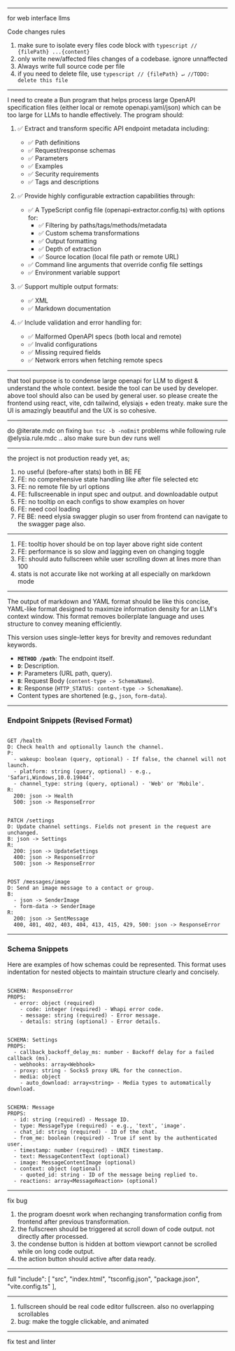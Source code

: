 
-------------------------------------

for web interface llms

Code changes rules 

1. make sure to isolate every files code block with ```typescript // {filePath} ...{content} ```
2. only write new/affected files changes of a codebase. ignore unnaffected
3. Always write full source code per file
4. if you need to delete file, use ```typescript // {filePath} ↵ //TODO: delete this file ```

------------------------------------

I need to create a Bun program that helps process large OpenAPI specification files (either local or remote openapi.yaml/json) which can be too large for LLMs to handle effectively. The program should:

1. ✅ Extract and transform specific API endpoint metadata including:
   - ✅ Path definitions
   - ✅ Request/response schemas
   - ✅ Parameters
   - ✅ Examples
   - ✅ Security requirements
   - ✅ Tags and descriptions

2. ✅ Provide highly configurable extraction capabilities through:
   - ✅ A TypeScript config file (openapi-extractor.config.ts) with options for:
     * ✅ Filtering by paths/tags/methods/metadata
     * ✅ Custom schema transformations
     * ✅ Output formatting
     * ✅ Depth of extraction
     * ✅ Source location (local file path or remote URL)
   - ✅ Command line arguments that override config file settings
   - ✅ Environment variable support

3. ✅ Support multiple output formats:
   - ✅ XML
   - ✅ Markdown documentation

4. ✅ Include validation and error handling for:
   - ✅ Malformed OpenAPI specs (both local and remote)
   - ✅ Invalid configurations
   - ✅ Missing required fields
   - ✅ Network errors when fetching remote specs



--------------------------------

that tool purpose is to condense large openapi for LLM to digest & understand the whole context. beside the tool can be used by developer. above tool should also can be used by general user. so please create the frontend using react, vite, cdn tailwind, elysiajs + eden treaty. make sure the UI is amazingly beautiful and the UX is so cohesive.

--------------------------------

do @iterate.mdc on fixing `bun tsc -b -noEmit` problems while following rule @elysia.rule.mdc  .. also make sure bun dev runs well

-------------------------------

the project is not production ready yet, as;

1. no useful (before-after stats) both in BE FE
2. FE: no comprehensive state handling like after file selected etc
3. FE: no remote file by url options
4. FE: fullscreenable in input spec and output. and downloadable output
5. FE: no tooltip on each configs to show examples on hover 
6. FE: need cool loading
7. FE BE: need elysia swagger plugin so user from frontend can navigate to the swagger page also.

-------------------------------

   1. FE: tooltip hover should be on top layer above right side content
   2. FE: performance is so slow and lagging even on changing toggle
   3. FE: should auto fullscreen while user scrolling down at lines more than 100
   4. stats is not accurate like not working at all especially on markdown mode



--------------------------------


   The output of markdown and YAML format should be like this  concise, YAML-like format designed to maximize information density for an LLM's context window. This format removes boilerplate language and uses structure to convey meaning efficiently.

This version uses single-letter keys for brevity and removes redundant keywords.

-   **`METHOD /path`**: The endpoint itself.
-   **`D`**: Description.
-   **`P`**: Parameters (URL path, query).
-   **`B`**: Request Body (`content-type -> SchemaName`).
-   **`R`**: Response (`HTTP_STATUS: content-type -> SchemaName`).
-   Content types are shortened (e.g., `json`, `form-data`).

---

### Endpoint Snippets (Revised Format)

```

GET /health
D: Check health and optionally launch the channel.
P:
  - wakeup: boolean (query, optional) - If false, the channel will not launch.
  - platform: string (query, optional) - e.g., 'Safari,Windows,10.0.19044'.
  - channel_type: string (query, optional) - 'Web' or 'Mobile'.
R:
  200: json -> Health
  500: json -> ResponseError
```

```

PATCH /settings
D: Update channel settings. Fields not present in the request are unchanged.
B: json -> Settings
R:
  200: json -> UpdateSettings
  400: json -> ResponseError
  500: json -> ResponseError
```

```

POST /messages/image
D: Send an image message to a contact or group.
B:
  - json -> SenderImage
  - form-data -> SenderImage
R:
  200: json -> SentMessage
  400, 401, 402, 403, 404, 413, 415, 429, 500: json -> ResponseError
```

---

### Schema Snippets 

Here are examples of how schemas could be represented. This format uses indentation for nested objects to maintain structure clearly and concisely.

```

SCHEMA: ResponseError
PROPS:
  - error: object (required)
    - code: integer (required) - Whapi error code.
    - message: string (required) - Error message.
    - details: string (optional) - Error details.
```

```

SCHEMA: Settings
PROPS:
  - callback_backoff_delay_ms: number - Backoff delay for a failed callback (ms).
  - webhooks: array<Webhook>
  - proxy: string - Socks5 proxy URL for the connection.
  - media: object
    - auto_download: array<string> - Media types to automatically download.
```

```

SCHEMA: Message
PROPS:
  - id: string (required) - Message ID.
  - type: MessageType (required) - e.g., 'text', 'image'.
  - chat_id: string (required) - ID of the chat.
  - from_me: boolean (required) - True if sent by the authenticated user.
  - timestamp: number (required) - UNIX timestamp.
  - text: MessageContentText (optional)
  - image: MessageContentImage (optional)
  - context: object (optional)
    - quoted_id: string - ID of the message being replied to.
  - reactions: array<MessageReaction> (optional)
```



------------------------------

fix bug

1. the program doesnt work when rechanging transformation config from frontend after previous transformation.
2. the fullscreen should be triggered at scroll down of code output. not directly after processed.
3. the condense button is hidden at bottom viewport cannot be scrolled while on long code output.
4. the action button should active after data ready.

--------------------

full
  "include": [
    "src",
    "index.html",
    "tsconfig.json",
    "package.json",
    "vite.config.ts"
  ],

-------------------

1. fullscreen should be real code editor fullscreen. also no overlapping scrollables
2. bug: make the toggle clickable, and animated

------------------

fix test and linter